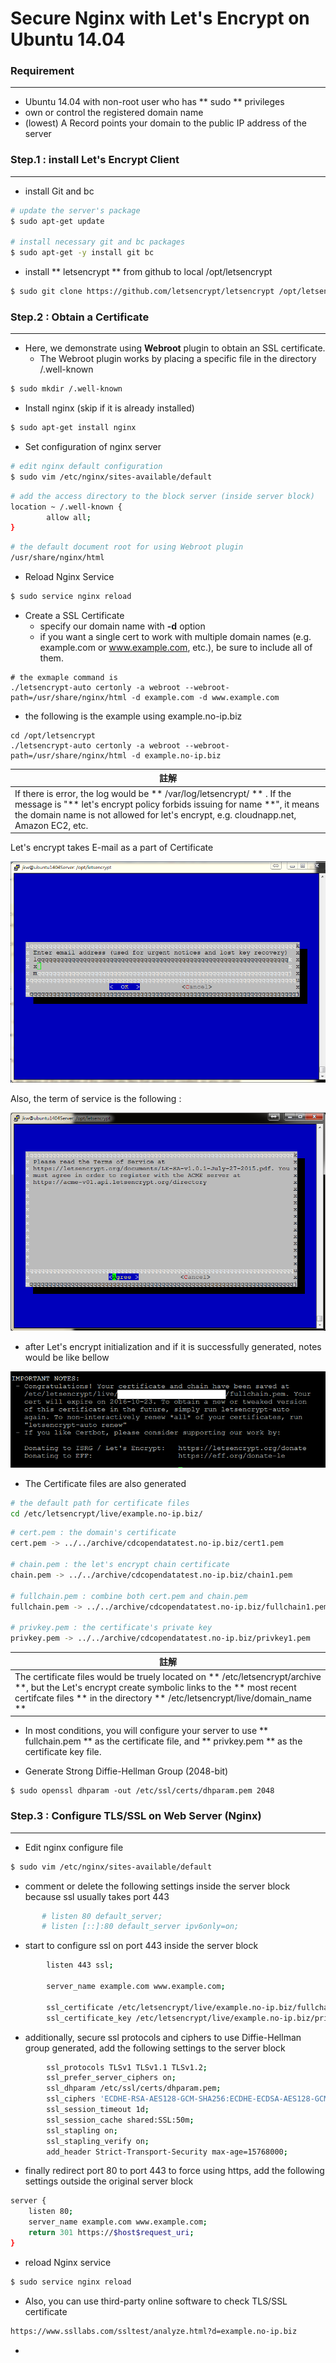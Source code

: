 # Secure Nginx with Let's Encrypt on Ubuntu 14.04

<script type="text/javascript" src="../js/general.js"></script>

### Requirement
---

* Ubuntu 14.04 with non-root user who has ** sudo ** privileges
* own or control the registered domain name
* (lowest) A Record points your domain to the public IP address of the server

### Step.1 : install Let's Encrypt Client
---

* install Git and bc

```bash
# update the server's package
$ sudo apt-get update

# install necessary git and bc packages
$ sudo apt-get -y install git bc
```

* install ** letsencrypt ** from github to local /opt/letsencrypt

```bash
$ sudo git clone https://github.com/letsencrypt/letsencrypt /opt/letsencrypt
```

### Step.2 : Obtain a Certificate
---

* Here, we demonstrate using **Webroot** plugin to obtain an SSL certificate.
  * The Webroot plugin works by placing a specific file in the directory /.well-known

```bash
$ sudo mkdir /.well-known
```

* Install nginx (skip if it is already installed)

```bash
$ sudo apt-get install nginx
```

* Set configuration of nginx server

```bash
# edit nginx default configuration
$ sudo vim /etc/nginx/sites-available/default
```

```bash
# add the access directory to the block server (inside server block)
location ~ /.well-known {
        allow all;
}
```

```bash
# the default document root for using Webroot plugin 
/usr/share/nginx/html
```

* Reload Nginx Service

```bash
$ sudo service nginx reload
```

* Create a SSL Certificate
  * specify our domain name with **-d** option
  * if you want a single cert to work with multiple domain names (e.g. example.com or www.example.com, etc.), be sure to include all of them.

```
# the exmaple command is 
./letsencrypt-auto certonly -a webroot --webroot-path=/usr/share/nginx/html -d example.com -d www.example.com
```

* the following is the example using example.no-ip.biz

```
cd /opt/letsencrypt
./letsencrypt-auto certonly -a webroot --webroot-path=/usr/share/nginx/html -d example.no-ip.biz
```

| 註解 |
| -- |
| If there is error, the log would be ** /var/log/letsencrypt/ ** . If the message is "** let's encrypt policy forbids issuing for name **", it means the domain name is not allowed for let's encrypt, e.g. cloudnapp.net, Amazon EC2, etc. |

Let's encrypt takes E-mail as a part of Certificate

![](../images/letsencrypt-bindemail.png)

Also, the term of service is the following :

![](../images/letsencrypt_acme.png)

* after Let's encrypt initialization and if it is successfully generated, notes would be like bellow

![](../images/letsencrypt-success.png)

* The Certificate files are also generated

```bash
# the default path for certificate files
cd /etc/letsencrypt/live/example.no-ip.biz/
```

```bash
# cert.pem : the domain's certificate
cert.pem -> ../../archive/cdcopendatatest.no-ip.biz/cert1.pem

# chain.pem : the let's encrypt chain certificate
chain.pem -> ../../archive/cdcopendatatest.no-ip.biz/chain1.pem

# fullchain.pem : combine both cert.pem and chain.pem
fullchain.pem -> ../../archive/cdcopendatatest.no-ip.biz/fullchain1.pem

# privkey.pem : the certificate's private key
privkey.pem -> ../../archive/cdcopendatatest.no-ip.biz/privkey1.pem
```

| 註解 |
| -- |
| The certificate files would be truely located on ** /etc/letsencrypt/archive **, but the Let's encrypt create symbolic links to the ** most recent certifcate files ** in the directory ** /etc/letsencrypt/live/domain_name ** |

* In most conditions, you will configure your server to use ** fullchain.pem ** as the certificate file, and ** privkey.pem ** as the certificate key file.

* Generate Strong Diffie-Hellman Group (2048-bit)

```
$ sudo openssl dhparam -out /etc/ssl/certs/dhparam.pem 2048
```

### Step.3 : Configure TLS/SSL on Web Server (Nginx)
---

* Edit nginx configure file

```bash
$ sudo vim /etc/nginx/sites-available/default
```

* comment or delete the following settings inside the server block because ssl usually takes port 443

```bash
       # listen 80 default_server;
       # listen [::]:80 default_server ipv6only=on;
```

* start to configure ssl on port 443 inside the server block

```bash
        listen 443 ssl;

        server_name example.com www.example.com;

        ssl_certificate /etc/letsencrypt/live/example.no-ip.biz/fullchain.pem;
        ssl_certificate_key /etc/letsencrypt/live/example.no-ip.biz/privkey.pem;
```

* additionally, secure ssl protocols and ciphers to use Diffie-Hellman group generated, add the following settings to the server block

```bash
        ssl_protocols TLSv1 TLSv1.1 TLSv1.2;
        ssl_prefer_server_ciphers on;
        ssl_dhparam /etc/ssl/certs/dhparam.pem;
        ssl_ciphers 'ECDHE-RSA-AES128-GCM-SHA256:ECDHE-ECDSA-AES128-GCM-SHA256:ECDHE-RSA-AES256-GCM-SHA384:ECDHE-ECDSA-AES256-GCM-SHA384:DHE-RSA-AES128-GCM-SHA256:DHE-DSS-AES128-GCM-SHA256:kEDH+AESGCM:ECDHE-RSA-AES128-SHA256:ECDHE-ECDSA-AES128-SHA256:ECDHE-RSA-AES128-SHA:ECDHE-ECDSA-AES128-SHA:ECDHE-RSA-AES256-SHA384:ECDHE-ECDSA-AES256-SHA384:ECDHE-RSA-AES256-SHA:ECDHE-ECDSA-AES256-SHA:DHE-RSA-AES128-SHA256:DHE-RSA-AES128-SHA:DHE-DSS-AES128-SHA256:DHE-RSA-AES256-SHA256:DHE-DSS-AES256-SHA:DHE-RSA-AES256-SHA:AES128-GCM-SHA256:AES256-GCM-SHA384:AES128-SHA256:AES256-SHA256:AES128-SHA:AES256-SHA:AES:CAMELLIA:DES-CBC3-SHA:!aNULL:!eNULL:!EXPORT:!DES:!RC4:!MD5:!PSK:!aECDH:!EDH-DSS-DES-CBC3-SHA:!EDH-RSA-DES-CBC3-SHA:!KRB5-DES-CBC3-SHA';
        ssl_session_timeout 1d;
        ssl_session_cache shared:SSL:50m;
        ssl_stapling on;
        ssl_stapling_verify on;
        add_header Strict-Transport-Security max-age=15768000;
```

* finally redirect port 80 to port 443 to force using https, add the following settings outside the original server block 

```bash
server {
    listen 80;
    server_name example.com www.example.com;
    return 301 https://$host$request_uri;
}
```

* reload Nginx service

```bash
$ sudo service nginx reload
```

* Also, you can use third-party online software to check TLS/SSL certificate

```bash
https://www.ssllabs.com/ssltest/analyze.html?d=example.no-ip.biz
```





* 






